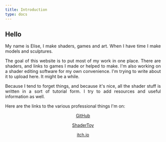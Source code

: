 ```yaml
---
title: Introduction
type: docs
---
```

<div style="text-align: justify">

## Hello
My name is Elise, I make shaders, games and art. When I have time I make models and sculptures.

The goal of this website is to put most of my work in one place. There are shaders, and links to games I made or helped to make. 
I'm also working on a shader editing software for my own convenience. I'm trying to write about it to upload here. It might be a while.

Because I tend to forget things, and because it's nice, all the shader stuff is written in a sort of tutorial form. I try to add resources and useful information as well.

Here are the links to the various professional things I'm on:
</div>

<div style="text-align: center">


[GitHub](https://github.com/EFV0804)

[ShaderToy](https://www.shadertoy.com/user/Elise)

[itch.io](https://eliselise.itch.io/)


</div>